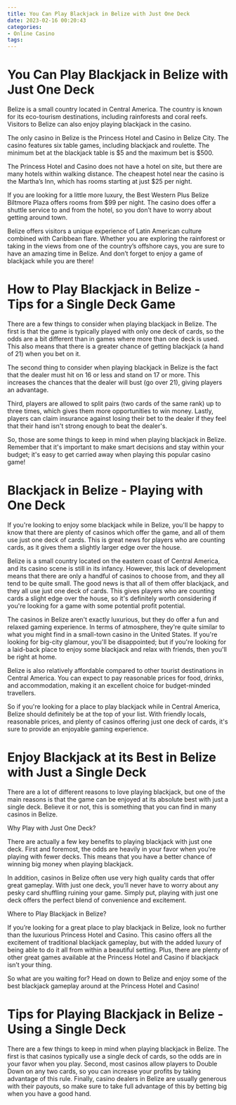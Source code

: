 ```yaml
---
title: You Can Play Blackjack in Belize with Just One Deck
date: 2023-02-16 00:20:43
categories:
- Online Casino
tags:
---
```



#  You Can Play Blackjack in Belize with Just One Deck

Belize is a small country located in Central America. The country is known for its eco-tourism destinations, including rainforests and coral reefs. Visitors to Belize can also enjoy playing blackjack in the casino.

The only casino in Belize is the Princess Hotel and Casino in Belize City. The casino features six table games, including blackjack and roulette. The minimum bet at the blackjack table is $5 and the maximum bet is $500.

The Princess Hotel and Casino does not have a hotel on site, but there are many hotels within walking distance. The cheapest hotel near the casino is the Martha’s Inn, which has rooms starting at just $25 per night.

If you are looking for a little more luxury, the Best Western Plus Belize Biltmore Plaza offers rooms from $99 per night. The casino does offer a shuttle service to and from the hotel, so you don’t have to worry about getting around town.

Belize offers visitors a unique experience of Latin American culture combined with Caribbean flare. Whether you are exploring the rainforest or taking in the views from one of the country’s offshore cays, you are sure to have an amazing time in Belize. And don’t forget to enjoy a game of blackjack while you are there!

#  How to Play Blackjack in Belize - Tips for a Single Deck Game

There are a few things to consider when playing blackjack in Belize. The first is that the game is typically played with only one deck of cards, so the odds are a bit different than in games where more than one deck is used. This also means that there is a greater chance of getting blackjack (a hand of 21) when you bet on it.

The second thing to consider when playing blackjack in Belize is the fact that the dealer must hit on 16 or less and stand on 17 or more. This increases the chances that the dealer will bust (go over 21), giving players an advantage.

Third, players are allowed to split pairs (two cards of the same rank) up to three times, which gives them more opportunities to win money. Lastly, players can claim insurance against losing their bet to the dealer if they feel that their hand isn't strong enough to beat the dealer's.

So, those are some things to keep in mind when playing blackjack in Belize. Remember that it's important to make smart decisions and stay within your budget; it's easy to get carried away when playing this popular casino game!

#  Blackjack in Belize - Playing with One Deck

If you're looking to enjoy some blackjack while in Belize, you'll be happy to know that there are plenty of casinos which offer the game, and all of them use just one deck of cards. This is great news for players who are counting cards, as it gives them a slightly larger edge over the house.

Belize is a small country located on the eastern coast of Central America, and its casino scene is still in its infancy. However, this lack of development means that there are only a handful of casinos to choose from, and they all tend to be quite small. The good news is that all of them offer blackjack, and they all use just one deck of cards. This gives players who are counting cards a slight edge over the house, so it's definitely worth considering if you're looking for a game with some potential profit potential.

The casinos in Belize aren't exactly luxurious, but they do offer a fun and relaxed gaming experience. In terms of atmosphere, they're quite similar to what you might find in a small-town casino in the United States. If you're looking for big-city glamour, you'll be disappointed; but if you're looking for a laid-back place to enjoy some blackjack and relax with friends, then you'll be right at home.

Belize is also relatively affordable compared to other tourist destinations in Central America. You can expect to pay reasonable prices for food, drinks, and accommodation, making it an excellent choice for budget-minded travellers.

So if you're looking for a place to play blackjack while in Central America, Belize should definitely be at the top of your list. With friendly locals, reasonable prices, and plenty of casinos offering just one deck of cards, it's sure to provide an enjoyable gaming experience.

#  Enjoy Blackjack at its Best in Belize with Just a Single Deck

There are a lot of different reasons to love playing blackjack, but one of the main reasons is that the game can be enjoyed at its absolute best with just a single deck. Believe it or not, this is something that you can find in many casinos in Belize.

Why Play with Just One Deck?

There are actually a few key benefits to playing blackjack with just one deck. First and foremost, the odds are heavily in your favor when you’re playing with fewer decks. This means that you have a better chance of winning big money when playing blackjack.

In addition, casinos in Belize often use very high quality cards that offer great gameplay. With just one deck, you’ll never have to worry about any pesky card shuffling ruining your game. Simply put, playing with just one deck offers the perfect blend of convenience and excitement.

Where to Play Blackjack in Belize?

If you’re looking for a great place to play blackjack in Belize, look no further than the luxurious Princess Hotel and Casino. This casino offers all the excitement of traditional blackjack gameplay, but with the added luxury of being able to do it all from within a beautiful setting. Plus, there are plenty of other great games available at the Princess Hotel and Casino if blackjack isn’t your thing.

So what are you waiting for? Head on down to Belize and enjoy some of the best blackjack gameplay around at the Princess Hotel and Casino!

#  Tips for Playing Blackjack in Belize - Using a Single Deck

There are a few things to keep in mind when playing blackjack in Belize. The first is that casinos typically use a single deck of cards, so the odds are in your favor when you play. Second, most casinos allow players to Double Down on any two cards, so you can increase your profits by taking advantage of this rule. Finally, casino dealers in Belize are usually generous with their payouts, so make sure to take full advantage of this by betting big when you have a good hand.